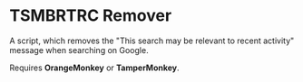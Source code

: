 # TSMBRTRC Remover
A script, which removes the "This search may be relevant to recent activity" message when searching on Google.

Requires **OrangeMonkey** or **TamperMonkey**.
